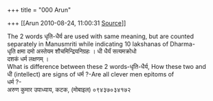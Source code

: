 +++
title = "000 Arun"

+++
[[Arun	2010-08-24, 11:00:31 [Source](https://groups.google.com/g/bvparishat/c/yDlYkaLEtZk)]]



The 2 words धृति-धैर्य are used with same meaning, but are counted  
separately in Manusmriti while indicating 10 lakshanas of Dharma-  
धृति क्षमा दमो अस्तेयम शौचमिन्द्रियनिग्रहः । धी धैर्यं सत्यमक्रोधो  
दशकं धर्म लक्षणम् ।  
What is difference between these 2 words-धृति-धैर्य, How these two and  
धी (intellect) are signs of धर्म ?-Are all clever men epitoms of  
धर्म ?-  
अरुण कुमार उपाध्याय, कटक, (मोबाइल) ०९४३७०३४१७२

